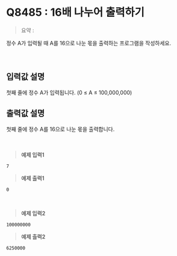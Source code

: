 # Q8485 : 16배 나누어 출력하기

> 요약 : 

정수 A가 입력될 때 A를 16으로 나눈 몫을 출력하는 프로그램을 작성하세요.<br>
<br><br>

## 입력값 설명
첫째 줄에 정수 A가 입력됩니다. (0 ≤ A ≤ 100,000,000)<br>


## 출력값 설명
첫째 줄에 정수 A를 16으로 나눈 몫을 출력합니다.<br>
<br><br>

> **예제 입력1**
```
7
```

> **예제 출력1**
```
0
```
<br>

> **예제 입력2**
```
100000000
```

> **예제 출력2**
```
6250000
```